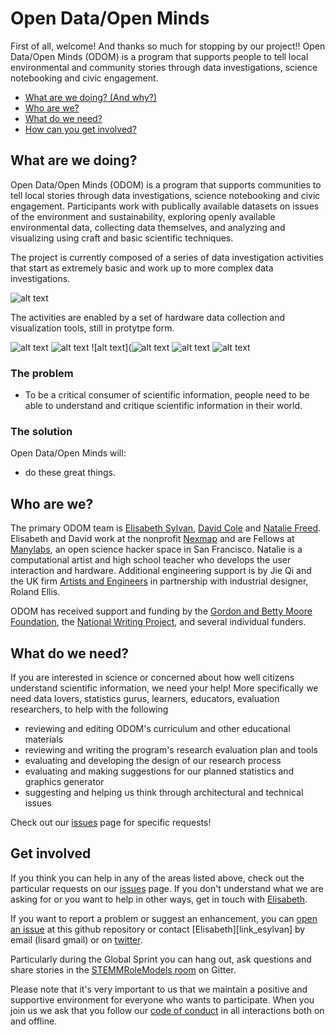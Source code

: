 # Open Data/Open Minds 

First of all, welcome! And thanks so much for stopping by our project!! Open Data/Open Minds (ODOM) is a program that supports people to tell local environmental and community stories through data investigations, science notebooking and civic engagement. 

* [What are we doing? (And why?)](#what-are-we-doing)
* [Who are we?](#who-are-we)
* [What do we need?](#what-do-we-need)
* [How can you get involved?](#get-involved)

## What are we doing?
Open Data/Open Minds (ODOM) is a program that supports communities to tell local stories through data investigations, science notebooking and civic engagement. Participants work with publically available datasets on issues of the environment and sustainability, exploring openly available environmental data, collecting data themselves, and analyzing and visualizing using craft and basic scientific techniques.
 
The project is currently composed of a series of data investigation activities that start as extremely basic and work up to more complex data investigations. 

![alt text](http://www.lisard.com/wp-content/uploads/2013/03/CreativeProcessWorksheet-174x174.png "Creative Worksheet")

The activities are enabled by a set of hardware data collection and visualization tools, still in protytpe form.

![alt text](http://www.lisard.com/wp-content/uploads/2017/04/ODOMprototypeFrontCoverUSB-174x174.jpg "Science Journal")
![alt text](http://www.lisard.com/wp-content/uploads/2013/03/NataliesPrototypeTightCropWebSize-174x174.jpg "Data Collector")
![alt text](![alt text](http://www.lisard.com/wp-content/uploads/2017/04/ODOMprototypePageTurn-174x174.jpg "Demonstrating Turning Pages in Journal Prototype") 
![alt text](http://www.lisard.com/wp-content/uploads/2017/04/ODOMprototypeUSBClipBoard.jpg "Clipboard Prototype Plugged In")
![alt text](http://www.lisard.com/wp-content/uploads/2017/04/ODOMprototypeLEDClipboard-174x174.jpg "Clipboard Prototype Example Vizualization")


### The problem

* To be a critical consumer of scientific information, people need to be able to understand and critique scientific information in their world. 


### The solution

Open Data/Open Minds will:

* do these great things.


## Who are we?

The primary ODOM team is [Elisabeth Sylvan](http://lisard.com), [David Cole](http://cv2.com) and [Natalie Freed](http://nataliefreed.com). Elisabeth and David work at the nonprofit [Nexmap](http://www.nexmap.org) and are Fellows at [Manylabs](http://manylabs.org), an open science hacker space in San Francisco. Natalie is a computational artist and high school teacher who develops the user interaction and hardware. Additional engineering support is by Jie Qi and the UK firm [Artists and Engineers](http://artistsandengineers.co.uk) in partnership with industrial designer, Roland Ellis. 

ODOM has received support and funding by the [Gordon and Betty Moore Foundation](https://www.moore.org/), the [National Writing Project](https://www.nwp.org/), and several individual funders.

## What do we need?

If you are  interested in science or  concerned about how well citizens understand scientific information, we need your help! More specifically we need data lovers, statistics gurus, learners, educators, evaluation researchers, to help with the following 

* reviewing and editing ODOM's curriculum and other educational materials
* reviewing and writing the program's research evaluation plan and tools
* evaluating and developing the design of our research process
* evaluating and making suggestions for our planned statistics and graphics generator 
* suggesting and helping us think through architectural and technical issues

Check out our [issues](ISSUES.md) page for specific requests!

## Get involved

If you think you can help in any of the areas listed above, check out the particular requests on our [issues](ISSUES.md) page. If you don't understand what we are asking for or you want to help in other ways, get in touch with [Elisabeth](link_esylvan).

If you want to report a problem or suggest an enhancement, you can [open an issue](../../issues) at this github repository or contact [Elisabeth][link_esylvan] by email (lisard gmail) or on [twitter](https://twitter.com/lisard).

Particularly during the Global Sprint you can hang out, ask questions and share stories in the [STEMMRoleModels room](https://gitter.im/KirstieJane/STEMMRoleModels) on Gitter.

Please note that it's very important to us that we maintain a positive and supportive environment for everyone who wants to participate. When you join us we ask that you follow our [code of conduct](CODE_OF_CONDUCT.md) in all interactions both on and offline.
